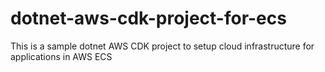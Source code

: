 # dotnet-aws-cdk-project-for-ecs
This is a sample dotnet AWS CDK project to setup cloud infrastructure for applications in AWS ECS
